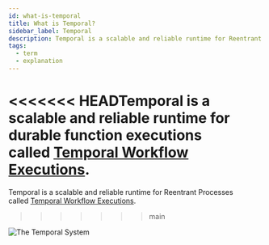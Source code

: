 ```yaml
---
id: what-is-temporal
title: What is Temporal?
sidebar_label: Temporal
description: Temporal is a scalable and reliable runtime for Reentrant Processes called Temporal Workflow Executions.
tags:
  - term
  - explanation
---
```


# <<<<<<< HEADTemporal is a scalable and reliable runtime for durable function executions called [Temporal Workflow Executions](/concepts/what-is-a-workflow-execution).

Temporal is a scalable and reliable runtime for Reentrant Processes called [Temporal Workflow Executions](/workflows#workflow-execution).
>>>>>>> main

<!-- TODO content more appropriate for blog
:::note [Temporal's tenth rule](https://en.wikipedia.org/wiki/Greenspun%27s_tenth_rule)

Any sufficiently complex distributed system contains an ad-hoc, informally-specified, bug-ridden, slow implementation of half of temporal.io.

:::
-->

![The Temporal System](/diagrams/temporal-system-simple.svg)
